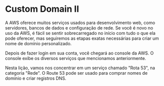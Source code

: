 # Custom Domain II
A AWS oferece muitos serviços usados para desenvolvimento web, como servidores, bancos de dados e configuração de rede. Se você é novo no uso da AWS, é fácil se sentir sobrecarregado no início com tudo o que ela pode oferecer, mas seguiremos as etapas exatas necessárias para criar um nome de domínio personalizado.

Depois de fazer login em sua conta, você chegará ao console da AWS. O console exibe os diversos serviços que mencionamos anteriormente.

Nesta lição, vamos nos concentrar em um serviço chamado "Rota 53", na categoria "Rede". O Route 53 pode ser usado para comprar nomes de domínio e criar registros DNS.